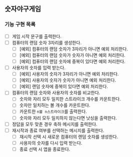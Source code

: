 ## 숫자야구게임

### 기능 구현 목록

- [ ] 게임 시작 문구를 출력한다.
- [ ] 컴퓨터의 랜덤 숫자 3자리를 생성한다.
  - [ ] [예외] 컴퓨터의 랜덤 숫자가 3자리가 아니면 예외 처리한다.
  - [ ] [예외] 컴퓨터의 랜덤 숫자가 숫자가 아니면 예외 처리한다.
  - [ ] [예외] 컴퓨터의 랜덤 숫자에 중복이 있다면 예외 처리한다.
- [ ] 사용자의 숫자를 입력 받는다.
  - [ ] [예외] 사용자의 숫자가 3자리가 아니면 예외 처리한다.
  - [ ] [예외] 사용자의 숫자가 숫자가 아니면 예외 처리한다.
  - [ ] [예외] 랜덤 숫자에 중복이 있다면 예외 처리한다.
- [ ] 컴퓨터의 랜덤 숫자와 사용자의 숫자를 비교한다.
  - [ ] 숫자와 자리 모두 일치한 스트라이크 개수를 카운트한다.
  - [ ] 숫자만 일치하는 볼 개수를 카운트한다.
  - [ ] 카운트한 `n볼 n스트라이크`를 출력한다.
  - [ ] 숫자와 자리 모두 일치하지 않는다면 낫싱을 출력한다.
- [ ] 정답을 모두 맞춘 경우 축하 메시지를 출력한다.
- [ ] 재시작과 종료 여부를 선택하는 메시지를 출력한다.
  - [ ] 재시작 선택 시 새로운 컴퓨터의 랜덤 숫자를 생성한다.
  - [ ] 사용자의 숫자를 다시 입력 받는다.
  - [ ] 종료 선택 시 앱을 종료한다.
